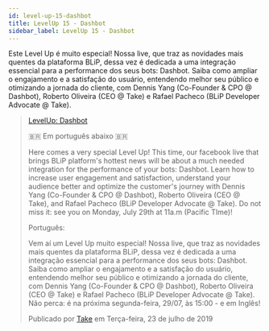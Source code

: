 ```yaml
---
id: level-up-15-dashbot
title: LevelUp 15 - Dashbot
sidebar_label: LevelUp 15 - Dashbot
---
```

Este Level Up é muito especial! Nossa live, que traz as novidades mais quentes da plataforma BLiP, dessa vez é dedicada a uma integração essencial para a performance dos seus bots: Dashbot. Saiba como ampliar o engajamento e a satisfação do usuário, entendendo melhor seu público e otimizando a jornada do cliente, com Dennis Yang (Co-Founder & CPO @ Dashbot), Roberto Oliveira (CEO @ Take) e Rafael Pacheco (BLiP Developer Advocate @ Take).

<div id="fb-root"></div>
  <script async defer src="https://connect.facebook.net/en_US/sdk.js#xfbml=1&version=v3.2"></script>

  <div class="fb-video" data-href="https://www.facebook.com/talktotake/videos/366776733984783/" data-width="1000" data-show-text="true"><blockquote cite="https://developers.facebook.com/talktotake/videos/366776733984783/" class="fb-xfbml-parse-ignore"><a href="https://developers.facebook.com/talktotake/videos/366776733984783/">LevelUp: Dashbot</a><p>🇧🇷 Em português abaixo 🇧🇷

Here comes a very special Level Up! This time, our facebook live that brings BLiP platform&#039;s hottest news will be about a much needed integration for the performance of your bots: Dashbot. Learn how to increase user engagement and satisfaction, 
understand your audience better and optimize the customer&#039;s journey with Dennis Yang (Co-Founder &amp; CPO &#064; Dashbot), Roberto Oliveira (CEO &#064; Take), and Rafael Pacheco (BLiP Developer Advocate &#064; Take). Do not miss it: see you on Monday, July 29th at 11a.m (Pacific TIme)!

Português:

Vem aí um Level Up muito especial! Nossa live, que traz as novidades mais quentes da plataforma BLiP, dessa vez é dedicada a uma integração essencial para a performance dos seus bots: Dashbot. Saiba como ampliar o engajamento e a satisfação do usuário, entendendo melhor seu público e otimizando a jornada do cliente, com Dennis Yang (Co-Founder &amp; CPO &#064; Dashbot), Roberto Oliveira (CEO &#064; Take) e Rafael Pacheco (BLiP Developer Advocate &#064; Take). Não perca: é na próxima segunda-feira, 29/07, às 15:00 - e em Inglês!</p>Publicado por <a href="https://www.facebook.com/talktotake/">Take</a> em Terça-feira, 23 de julho de 2019</blockquote></div>